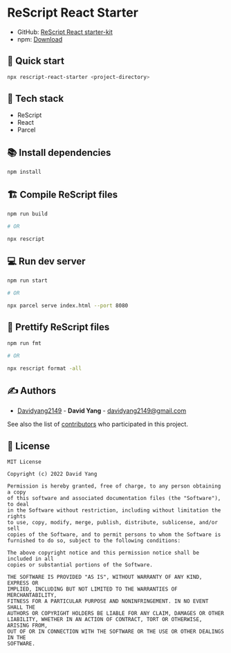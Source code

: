 # ReScript React Starter
- GitHub: [ReScript React starter-kit](https://github.com/DavidYang2149/rescript-react-starter)
- npm: [Download](https://www.npmjs.com/package/@davidyang2149/rescript-react-starter)

## 🚀 Quick start

```sh
npx rescript-react-starter <project-directory>
```

## 💎 Tech stack 
- ReScript
- React
- Parcel

## 📚 Install dependencies

```sh
npm install
```

## 🏗️ Compile ReScript files

```sh
npm run build

# OR

npx rescript
```

## 💻 Run dev server

```sh
npm run start

# OR

npx parcel serve index.html --port 8080
```

## 🎀 Prettify ReScript files

```sh
npm run fmt

# OR

npx rescript format -all
```

## ✍️ Authors
  - [Davidyang2149](https://github.com/DavidYang2149) - **David Yang** - <davidyang2149@gmail.com>

See also the list of [contributors](https://github.com/DavidYang2149/rescript-react-starter/graphs/contributors)
who participated in this project.

## 📝 License

```
MIT License

Copyright (c) 2022 David Yang

Permission is hereby granted, free of charge, to any person obtaining a copy
of this software and associated documentation files (the "Software"), to deal
in the Software without restriction, including without limitation the rights
to use, copy, modify, merge, publish, distribute, sublicense, and/or sell
copies of the Software, and to permit persons to whom the Software is
furnished to do so, subject to the following conditions:

The above copyright notice and this permission notice shall be included in all
copies or substantial portions of the Software.

THE SOFTWARE IS PROVIDED "AS IS", WITHOUT WARRANTY OF ANY KIND, EXPRESS OR
IMPLIED, INCLUDING BUT NOT LIMITED TO THE WARRANTIES OF MERCHANTABILITY,
FITNESS FOR A PARTICULAR PURPOSE AND NONINFRINGEMENT. IN NO EVENT SHALL THE
AUTHORS OR COPYRIGHT HOLDERS BE LIABLE FOR ANY CLAIM, DAMAGES OR OTHER
LIABILITY, WHETHER IN AN ACTION OF CONTRACT, TORT OR OTHERWISE, ARISING FROM,
OUT OF OR IN CONNECTION WITH THE SOFTWARE OR THE USE OR OTHER DEALINGS IN THE
SOFTWARE.
```
